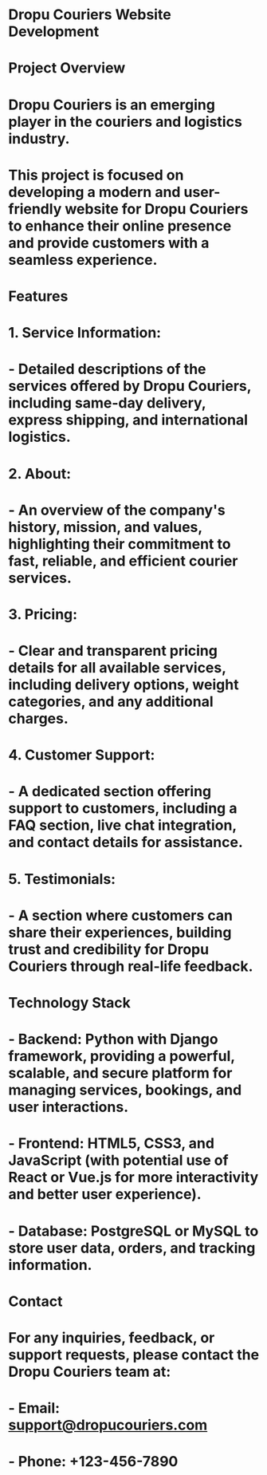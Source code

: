 # Dropu Couriers Website Development

# Project Overview
# Dropu Couriers is an emerging player in the couriers and logistics industry.
# This project is focused on developing a modern and user-friendly website for Dropu Couriers to enhance their online presence and provide customers with a seamless experience.

# Features

# 1. Service Information:
#    - Detailed descriptions of the services offered by Dropu Couriers, including same-day delivery, express shipping, and international logistics.
# 
# 2. About:
#    - An overview of the company's history, mission, and values, highlighting their commitment to fast, reliable, and efficient courier services.
# 
# 3. Pricing:
#    - Clear and transparent pricing details for all available services, including delivery options, weight categories, and any additional charges.
# 
# 4. Customer Support:
#    - A dedicated section offering support to customers, including a FAQ section, live chat integration, and contact details for assistance.
# 
# 5. Testimonials:
#    - A section where customers can share their experiences, building trust and credibility for Dropu Couriers through real-life feedback.

# Technology Stack

# - Backend: Python with Django framework, providing a powerful, scalable, and secure platform for managing services, bookings, and user interactions.
# - Frontend: HTML5, CSS3, and JavaScript (with potential use of React or Vue.js for more interactivity and better user experience).
# - Database: PostgreSQL or MySQL to store user data, orders, and tracking information.

# Contact

# For any inquiries, feedback, or support requests, please contact the Dropu Couriers team at:

# - Email: support@dropucouriers.com
# - Phone: +123-456-7890
